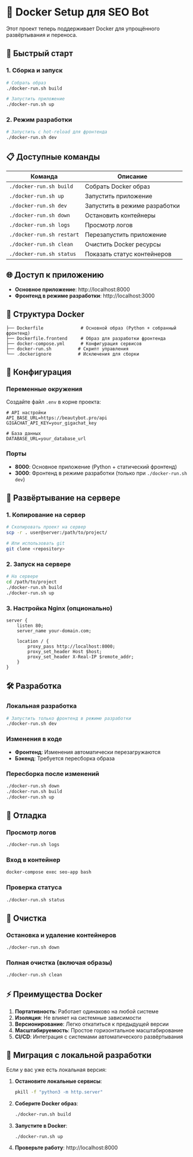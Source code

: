 # 🐳 Docker Setup для SEO Bot

Этот проект теперь поддерживает Docker для упрощённого развёртывания и переноса.

## 🚀 Быстрый старт

### 1. Сборка и запуск
```bash
# Собрать образ
./docker-run.sh build

# Запустить приложение
./docker-run.sh up
```

### 2. Режим разработки
```bash
# Запустить с hot-reload для фронтенда
./docker-run.sh dev
```

## 📋 Доступные команды

| Команда | Описание |
|---------|----------|
| `./docker-run.sh build` | Собрать Docker образ |
| `./docker-run.sh up` | Запустить приложение |
| `./docker-run.sh dev` | Запустить в режиме разработки |
| `./docker-run.sh down` | Остановить контейнеры |
| `./docker-run.sh logs` | Просмотр логов |
| `./docker-run.sh restart` | Перезапустить приложение |
| `./docker-run.sh clean` | Очистить Docker ресурсы |
| `./docker-run.sh status` | Показать статус контейнеров |

## 🌐 Доступ к приложению

- **Основное приложение**: http://localhost:8000
- **Фронтенд в режиме разработки**: http://localhost:3000

## 📁 Структура Docker

```
├── Dockerfile              # Основной образ (Python + собранный фронтенд)
├── Dockerfile.frontend     # Образ для разработки фронтенда
├── docker-compose.yml      # Конфигурация сервисов
├── docker-run.sh          # Скрипт управления
└── .dockerignore          # Исключения для сборки
```

## 🔧 Конфигурация

### Переменные окружения
Создайте файл `.env` в корне проекта:
```env
# API настройки
API_BASE_URL=https://beautybot.pro/api
GIGACHAT_API_KEY=your_gigachat_key

# База данных
DATABASE_URL=your_database_url
```

### Порты
- **8000**: Основное приложение (Python + статический фронтенд)
- **3000**: Фронтенд в режиме разработки (только при `./docker-run.sh dev`)

## 🚀 Развёртывание на сервере

### 1. Копирование на сервер
```bash
# Скопировать проект на сервер
scp -r . user@server:/path/to/project/

# Или использовать git
git clone <repository>
```

### 2. Запуск на сервере
```bash
# На сервере
cd /path/to/project
./docker-run.sh build
./docker-run.sh up
```

### 3. Настройка Nginx (опционально)
```nginx
server {
    listen 80;
    server_name your-domain.com;
    
    location / {
        proxy_pass http://localhost:8000;
        proxy_set_header Host $host;
        proxy_set_header X-Real-IP $remote_addr;
    }
}
```

## 🛠️ Разработка

### Локальная разработка
```bash
# Запустить только фронтенд в режиме разработки
./docker-run.sh dev
```

### Изменения в коде
- **Фронтенд**: Изменения автоматически перезагружаются
- **Бэкенд**: Требуется пересборка образа

### Пересборка после изменений
```bash
./docker-run.sh down
./docker-run.sh build
./docker-run.sh up
```

## 🐛 Отладка

### Просмотр логов
```bash
./docker-run.sh logs
```

### Вход в контейнер
```bash
docker-compose exec seo-app bash
```

### Проверка статуса
```bash
./docker-run.sh status
```

## 🧹 Очистка

### Остановка и удаление контейнеров
```bash
./docker-run.sh down
```

### Полная очистка (включая образы)
```bash
./docker-run.sh clean
```

## ⚡ Преимущества Docker

1. **Портативность**: Работает одинаково на любой системе
2. **Изоляция**: Не влияет на системные зависимости
3. **Версионирование**: Легко откатиться к предыдущей версии
4. **Масштабируемость**: Простое горизонтальное масштабирование
5. **CI/CD**: Интеграция с системами автоматического развёртывания

## 🔄 Миграция с локальной разработки

Если у вас уже есть локальная версия:

1. **Остановите локальные сервисы**:
   ```bash
   pkill -f "python3 -m http.server"
   ```

2. **Соберите Docker образ**:
   ```bash
   ./docker-run.sh build
   ```

3. **Запустите в Docker**:
   ```bash
   ./docker-run.sh up
   ```

4. **Проверьте работу**: http://localhost:8000
